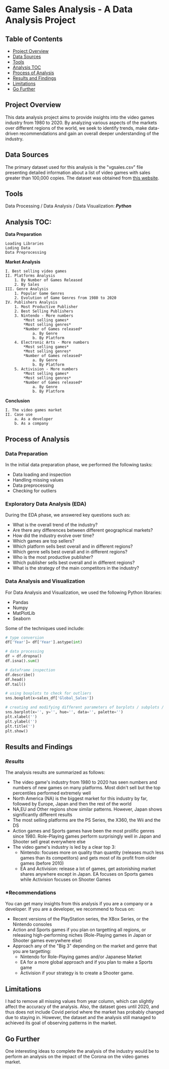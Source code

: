 # Game Sales Analysis - A Data Analysis Project

## Table of Contents

 * [Project Overview](#project-overview)
 * [Data Sources](#data-sources)
 * [Tools](#tools)
 * [Analysis TOC](#analysis-toc)
 * [Process of Analysis](#process-of-analysis)
 * [Results and Findings](#results-and-findings)
 * [Limitations](#limitations)
 * [Go Further](#go-further)

## Project Overview

This data analysis project aims to provide insights into the video games industry from 1980 to 2020. By analyzing various aspects of the markets over different regions of the world, we seek to identify trends, make data-driven recommendations and gain an overall deeper understanding of the industry.

## Data Sources

The primary dataset used for this analysis is the "vgsales.csv" file presenting detailed information about a list of video games with sales greater than 100,000 copies. The dataset was obtained from [this website](https://zenodo.org/records/5898311#.Y9Y2K9JBwUE).

## Tools

Data Processing / Data Analysis / Data Visualization: ***Python***

## Analysis TOC:

**Data Preparation**

    Loading Libraries
    Loding Data
    Data Preprocessing

**Market Analysis**

    I. Best selling video games
    II. Platforms Analysis
        1. By Number of Games Released
        2. By Sales
    III. Genre Analysis
        1. Popular Game Genres
        2. Evolution of Game Genres from 1980 to 2020
    IV. Publishers Analysis
        1. Most Productive Publisher
        2. Best Selling Publishers
        3. Nintendo - More numbers
            *Most selling games*
            *Most selling genres*
            *Number of Games released*
                a. By Genre
                b. By Platform
        4. Electronic Arts - More numbers
            *Most selling games*
            *Most selling genres*
            *Number of Games released*
                a. By Genre
                b. By Platform
        5. Activision - More numbers
            *Most selling games*
            *Most selling genres*
            *Number of Games released*
                a. By Genre
                b. By Platform
**Conclusion**

    I. The video games market
    II. Case use
        a. As a developer
        b. As a company

## Process of Analysis

### Data Preparation

In the initial data preparation phase, we performed the following tasks:
   * Data loading and inspection 
   * Handling missing values
   * Data preprocessing
   * Checking for outliers

### Exploratory Data Analysis (EDA)

During the EDA phase, we answered key questions such as:
   * What is the overall trend of the industry?
   * Are there any differences between different geographical markets?
   * How did the industry evolve over time?
   * Which games are top sellers?
   * Which platform sells best overall and in different regions?
   * Which genre sells best overall and in different regions?
   * Who is the most productive publisher?
   * Which publisher sells best overall and in different regions?
   * What is the strategy of the main competitors in the industry?

### Data Analysis and Visualization

For Data Analysis and Visualization, we used the following Python libraries:
   * Pandas
   * Numpy
   * MatPlotLib
   * Seaborn

Some of the techniques used include:

``` python
# type conversion
df['Year']= df['Year'].astype(int)

# data processing
df = df.dropna()
df.isna().sum()

# dataframe inspection
df.describe()
df.head()
df.tail()

# using boxplots to check for outliers
sns.boxplot(x=sales_df['Global_Sales'])

# creating and modifying different parameters of barplots / subplots / lineplots for visualization 
sns.barplot(x='', y='', hue='', data='', palette='')
plt.xlabel('')
plt.ylabel('')
plt.title('')
plt.show()
```

## Results and Findings

### *Results*
The analysis results are summarized as follows:
   * The video game's industry from 1980 to 2020 has seen numbers and numbers of new games on many platforms. Most didn't sell but the top percentiles performed extremely well
   * North America (NA) is the biggest market for this industry by far, followed by Europe, Japan and then the rest of the world
   * NA,EU and Other regions show similar patterns. However, Japan shows significantly different results
   * The most selling platforms are the PS Series, the X360, the Wii and the DS
   * Action games and Sports games have been the most prolific genres since 1980. Role-Playing games perform surprisingly well in Japan and Shooter sell great everywhere else
   * The video game's industry is led by a clear top 3:
        * Nintendo: focuses more on quality than quantity (releases much less games than its competitors) and gets most of its profit from older games (before 2010)
        * EA and Activision: release a lot of games, get astonishing market shares anywhere except in Japan. EA focuses on Sports games while Activision focuses on Shooter Games

### *Recommendations
You can get many insights from this analysis if you are a company or a developer. If you are a developer, we recommend to focus on:
   * Recent versions of the PlayStation series, the XBox Series, or the Nintendo consoles
   * Action and Sports games if you plan on targetting all regions, or releasing high-performing niches (Role-Playing games in Japan or Shooter games everywhere else)
   * Approach any of the "Big 3" depending on the market and genre that you are targetting:
        * Nintendo for Role-Playing games and/or Japanese Market
        * EA for a more global approach and if you plan to make a Sports game
        * Activision if your strategy is to create a Shooter game.

## Limitations

I had to remove all missing values from year column, which can slightly affect the accuracy of the analysis. Also, the dataset goes until 2020, and thus does not include Covid period where the market has probably changed due to staying in.
However, the dataset and the analysis still managed to achieved its goal of observing patterns in the market.

## Go Further

One interesting ideas to complete the analysis of the industry would be to perform an analysis on the impact of the Corona on the video games market.